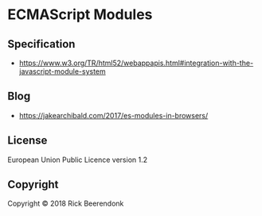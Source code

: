 # ECMAScript Modules

## Specification

* https://www.w3.org/TR/html52/webappapis.html#integration-with-the-javascript-module-system

## Blog

* https://jakearchibald.com/2017/es-modules-in-browsers/

## License

European Union Public Licence version 1.2

## Copyright

Copyright © 2018 Rick Beerendonk